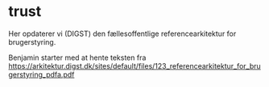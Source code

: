 # trust
Her opdaterer vi (DIGST) den fællesoffentlige referencearkitektur for brugerstyring.

Benjamin starter med at hente teksten fra https://arkitektur.digst.dk/sites/default/files/123_referencearkitektur_for_brugerstyring_pdfa.pdf
